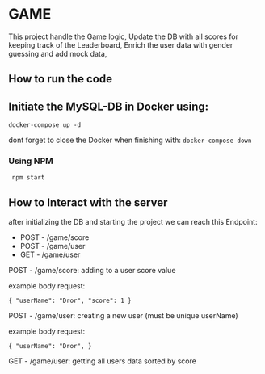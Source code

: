 # GAME

This project handle the Game logic,
Update the DB with all scores for keeping track of the Leaderboard,
Enrich the user data with gender guessing and add mock data,

## How to run the code

## Initiate the MySQL-DB in Docker using:

`` docker-compose up -d ``

dont forget to close the Docker when finishing with:
`` docker-compose down ``

### Using NPM

`` npm start``

## How to Interact with the server

after initializing the DB and starting the project we can reach this Endpoint:

- POST - /game/score
- POST - /game/user
- GET - /game/user

POST - /game/score: adding to a user score value

example body request:

``
{
"userName": "Dror",
"score": 1
}
``

POST - /game/user: creating a new user (must be unique userName)

example body request:

``
{
"userName": "Dror",
}
``

GET - /game/user: getting all users data sorted by score 